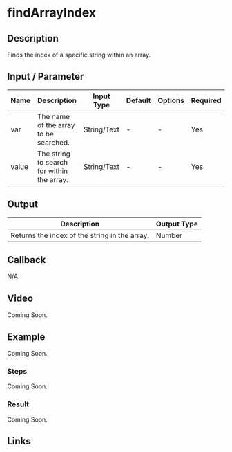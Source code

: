 # findArrayIndex

## Description

Finds the index of a specific string within an array.

## Input / Parameter

| Name | Description | Input Type | Default | Options | Required |
| ------ | ------ | ------ | ------ | ------ | ------ |
| var | The name of the array to be searched. | String/Text | - | - | Yes |
| value | The string to search for within the array. | String/Text | - | - | Yes |

## Output

| Description | Output Type |
| ------ | ------ |
| Returns the index of the string in the array. | Number |

## Callback

N/A

## Video

Coming Soon.

<!-- Format: [![Video]({image-path})]({url-link}) -->

## Example

Coming Soon.

<!-- Share a scenario, like a user requirements. -->

### Steps

Coming Soon.

<!-- Show the steps and share some screenshots.

1. .....

Format: ![]({image-path}) -->

### Result

Coming Soon.

<!-- Explain the output.

Format: ![]({image-path}) -->

## Links